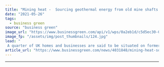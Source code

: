 ```yaml
---
title: "Mining heat -  Sourcing geothermal energy from old mine shafts could heat UK homes, report argues"
date: "2021-05-26"
tags: 
  - business green
source: "business green"
image_url: "https://www.businessgreen.com/api/v1/wps/0a2eb1d/c5d5ec30-0d17-453e-b2f7-fcdd5cf8199d/1/Dawdon-Mine-Water-Treatment-Scheme-in-County-Durham-Copyright-Coal-Authority-185x114.jpg"
image_fp: "/assets/img/post_thumbnails/124.jpg"
lead: "
 A quarter of UK homes and businesses are said to be situated on former coalfields, according to Mine Energy Taskforce ..."
article_url: "https://www.businessgreen.com/news/4031848/mining-heat-sourcing-geothermal-energy-shafts-heat-uk-homes-report-argues"
---
```


---
